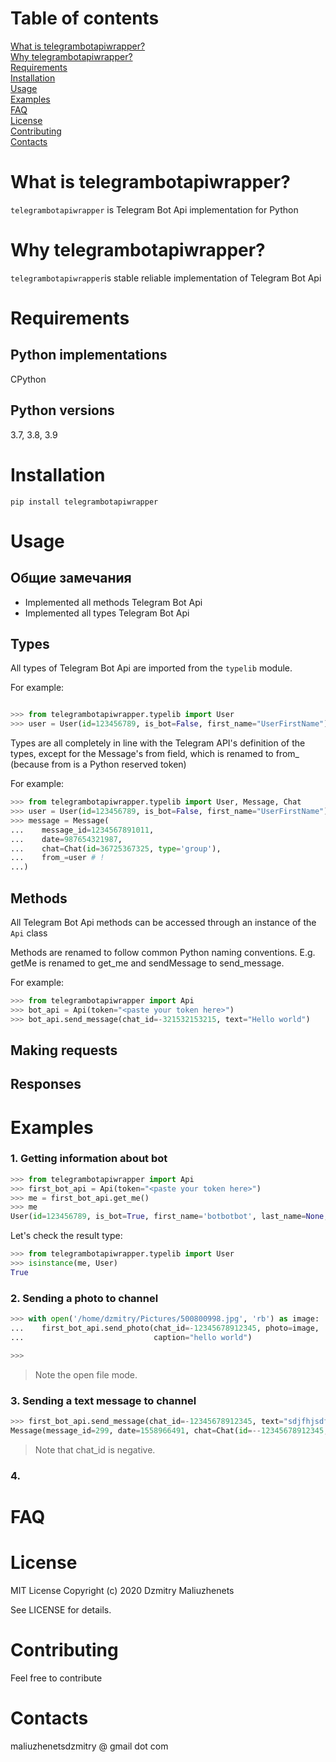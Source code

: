 # Table of contents
[What is telegrambotapiwrapper?](https://github.com/pynista/telegrambotapiwrapper#whatis)  
[Why telegrambotapiwrapper?](https://github.com/pynista/telegrambotapiwrapper#why)  
[Requirements](https://github.com/pynista/telegrambotapiwrapper#requirements)  
[Installation](https://github.com/pynista/telegrambotapiwrapper#installation)  
[Usage](https://github.com/pynista/telegrambotapiwrapper#usage)  
[Examples](https://github.com/pynista/telegrambotapiwrapper#examples)  
[FAQ](https://github.com/pynista/telegrambotapiwrapper#FAQ)  
[License](https://github.com/pynista/telegrambotapiwrapper#license)  
[Contributing](https://github.com/pynista/telegrambotapiwrapper#contributing)  
[Contacts](https://github.com/pynista/telegrambotapiwrapper#contacts)  


# What is telegrambotapiwrapper?<a name="whatis"></a>

`telegrambotapiwrapper` is Telegram Bot Api implementation for Python

# Why telegrambotapiwrapper?<a name="why"></a>

`telegrambotapiwrapper`is stable reliable implementation of Telegram Bot Api

# Requirements<a name="whatis"></a>

## Python implementations

CPython

## Python versions

3.7, 3.8, 3.9

# Installation<a name="whatis"></a>
```
pip install telegrambotapiwrapper
```
# Usage<a name="usage"></a>
## Общие замечания
* Implemented all methods Telegram Bot Api
* Implemented all types Telegram Bot Api

## Types
All types of Telegram Bot Api are imported from the `typelib` module.

For example:
```python

>>> from telegrambotapiwrapper.typelib import User
>>> user = User(id=123456789, is_bot=False, first_name="UserFirstName")
```

Types are all completely in line with the Telegram API's definition of the types, except for the Message's from field, which is renamed to from_ (because from is a Python reserved token)

For example:
```python
>>> from telegrambotapiwrapper.typelib import User, Message, Chat
>>> user = User(id=123456789, is_bot=False, first_name="UserFirstName")
>>> message = Message(
...    message_id=1234567891011,
...    date=987654321987,
...    chat=Chat(id=36725367325, type='group'),
...    from_=user # !
...)
```

## Methods

All Telegram Bot Api methods can be accessed through an instance of the `Api` class

Methods are renamed to follow common Python naming conventions. E.g. getMe is renamed to get_me and sendMessage to send_message.

For example:
```python
>>> from telegrambotapiwrapper import Api
>>> bot_api = Api(token="<paste your token here>")
>>> bot_api.send_message(chat_id=-321532153215, text="Hello world")
```

## Making requests
## Responses
# Examples<a name="examples"></a>
### 1. Getting information about bot
```python
>>> from telegrambotapiwrapper import Api
>>> first_bot_api = Api(token="<paste your token here>")
>>> me = first_bot_api.get_me()
>>> me
User(id=123456789, is_bot=True, first_name='botbotbot', last_name=None, username='ttesttesstttestbot', language_code=None)
```
Let's check the result type:
```python
>>> from telegrambotapiwrapper.typelib import User
>>> isinstance(me, User)
True
```

### 2. Sending a photo to channel
```python
>>> with open('/home/dzmitry/Pictures/500800998.jpg', 'rb') as image:
...    first_bot_api.send_photo(chat_id=-12345678912345, photo=image,
...                             caption="hello world")

>>>
```
>  Note the open file mode.
### 3. Sending a text message to channel
```python
>>> first_bot_api.send_message(chat_id=-12345678912345, text="sdjfhjsdfbjdbvhj")
Message(message_id=299, date=1558966491, chat=Chat(id=--12345678912345, type='channel', title='FooFoo', username='lalalalalalala', first_name=None, last_name=None, all_members_are_administrators=None, photo=None, description=None, invite_link=None, pinned_message=None, sticker_set_name=None, can_set_sticker_set=None), from_user=None, forward_from=None, forward_from_chat=None, forward_from_message_id=None, forward_signature=None, forward_sender_name=None, forward_date=None, reply_to_message=None, edit_date=None, media_group_id=None, author_signature=None, text='sdjfhjsdfbjdbvhj', entities=None, caption_entities=None, audio=None, document=None, animation=None, game=None, photo=None, sticker=None, video=None, voice=None, video_note=None, caption=None, contact=None, location=None, venue=None, poll=None, new_chat_members=None, left_chat_member=None, new_chat_title=None, new_chat_photo=None, delete_chat_photo=None, group_chat_created=None, supergroup_chat_created=None, channel_chat_created=None, migrate_to_chat_id=None, migrate_from_chat_id=None, pinned_message=None, invoice=None, successful_payment=None, connected_website=None, passport_data=None)
```
>  Note that chat_id is negative.
### 4.
# FAQ<a name="FAQ"></a>
# License<a name="license"></a>
MIT License
Copyright (c) 2020 Dzmitry Maliuzhenets

See LICENSE for details.
# Contributing<a name="contributing"></a>
Feel free to contribute

# Contacts<a name="contacts"></a>
maliuzhenetsdzmitry @ gmail dot com